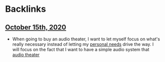 
# Backlinks
## [October 15th, 2020](<October 15th, 2020.md>)
- When going to buy an audio theater, I want to let myself focus on what's really necessary instead of letting my [personal needs](<personal needs.md>) drive the way. I will focus on the fact that I want to have a simple audio system that [audio theater](<audio theater.md>)


